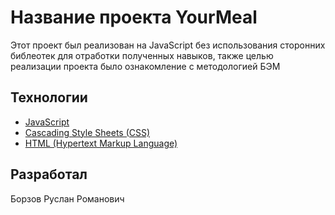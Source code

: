 # Название проекта YourMeal
Этот проект был реализован на JavaScript без использования сторонних библеотек для отработки полученных навыков,
также целью реализации проекта было ознакомление с методологией БЭМ

## Технологии
- [JavaScript](https://learn.javascript.ru/)
- [Cascading Style Sheets (CSS)](https://developer.mozilla.org/ru/docs/Web/CSS)
- [HTML (Hypertext Markup Language)](https://developer.mozilla.org/ru/docs/Learn/Getting_started_with_the_web/HTML_basics)

## Разработал
Борзов Руслан Романович 
